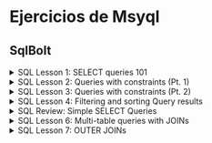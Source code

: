 # Ejercicios de Msyql 

## SqlBolt
<details>

<summary>SQL Lesson 1: SELECT queries 101</summary>

Find the title of each film 
```

SELECT Title FROM movies
```

Find the director of each film 
```

SELECT Director FROM movies
```

Find the title and director of each film 
```

SELECT Title, Director FROM movies
```

Find the title and year of each film 
```

SELECT Title, year FROM movies
```

Find all the information about each film
```

SELECT * FROM movies
```
</details>
<details>

<summary>SQL Lesson 2: Queries with constraints (Pt. 1)</summary>

Find the movie with a row id of 6 
```

SELECT * FROM movies WHERE id = 6;
```
Find the movies released in the years between 2000 and 2010
```

SELECT * FROM movies WHERE year >= 2000 AND year<=2010;
```
Find the movies not released in the years between 2000 and 2010
```

SELECT * FROM movies WHERE NOT( year >= 2000 AND year<=2010);
```
Find the first 5 Pixar movies and their release year
```

SELECT * FROM Movies ORDER BY YEAR ASC LIMIT 0, 6;
```
</details>
<details>

<summary>SQL Lesson 3: Queries with constraints (Pt. 2)</summary>
Find all the Toy Story movies 

```
SELECT Title FROM movies WHERE Title like "Toy Story%"
```
Find all the movies directed by John Lasseter
```
SELECT title, director FROM movies 
WHERE director = "John Lasseter";
```
Find all the movies (and director) not directed by John Lasseter
```
SELECT title, director FROM movies 
WHERE NOT director = "John Lasseter";
```
Find all the WALL-* movies
```
SELECT * FROM movies 
WHERE title  LIKE "WALL%";
```

</details>


<details>

<summary>SQL Lesson 4: Filtering and sorting Query results</summary>

List all directors of Pixar movies (alphabetically), without duplicates

```
SELECT DISTINCT Director FROM movies ORDER BY Director ASC ;
```
List the last four Pixar movies released (ordered from most recent to least)
```
SELECT * FROM movies WHERE year ORDER BY year DESC LIMIT 4;
```
List the first five Pixar movies sorted alphabetically
```
SELECT * FROM movies  ORDER BY Title asc LIMIT 5
```

List the next five Pixar movies sorted alphabetically
```
SELECT * FROM movies  ORDER BY Title asc LIMIT 5 OFFSET 5
```
</details>

<details>

<summary>SQL Review: Simple SELECT Queries</summary>
List all the Canadian cities and their populations

```
SELECT city, country,population FROM north_american_cities WHERE Country="Canada";
```
Order all the cities in the United States by their latitude from north to south

```
SELECT * FROM north_american_cities WHERE Country="United States" ORDER BY Latitude DESC;
```
List all the cities west of Chicago, ordered from west to east

```
SELECT * FROM north_american_cities WHERE Longitude<-87.629798 ORDER BY Longitude ASC;
```
List the two largest cities in Mexico (by population)

```
SELECT * FROM north_american_cities WHERE COUNTRY="Mexico" ORDER BY Population DESC  LIMIT 2 ;
```
List the third and fourth largest cities (by population) in the United States and their population

```
SELECT * FROM north_american_cities WHERE Country ="United States" ORDER BY population DESC LIMIT 2 OFFSET 2 ;
```
</details>


<details>

<summary>SQL Lesson 6: Multi-table queries with JOINs</summary>

Find the domestic and international sales for each movie
```
SELECT Domestic_sales, International_sales,Title
FROM  Boxoffice
JOIN Movies 
    ON id = Movie_id
```
Show the sales numbers for each movie that did better internationally rather than domestically
```
SELECT Domestic_sales, International_sales,Title
FROM  Boxoffice
JOIN Movies 
    ON id = Movie_id
WHERE International_sales>Domestic_sales
```
List all the movies by their ratings in descending order
```
SELECT Domestic_sales, International_sales,Title
FROM  Boxoffice
JOIN Movies 
    ON id = Movie_id
ORDER BY Rating DESC
```
</details>

<details>

<summary>SQL Lesson 7: OUTER JOINs</summary>

Find the list of all buildings that have employees
```
SELECT DISTINCT Building FROM Employees;
```
Find the list of all buildings and their capacity
```
SELECT * FROM Buildings;
```
List all buildings and the distinct employee roles in each building (including empty buildings)
```
SELECT DISTINCT building_name, role 
FROM Buildings 
  LEFT JOIN Employees
    ON Building_name = Building;
```
</details>